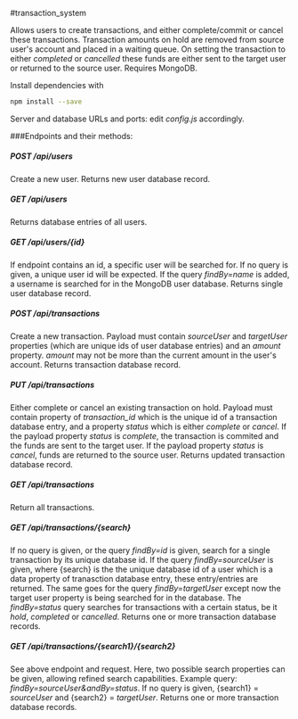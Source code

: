 #transaction_system

Allows users to create transactions, and either complete/commit or cancel these transactions. Transaction amounts on hold are removed from source user's account and placed in a waiting queue. On setting the transaction to either *completed* or *cancelled* these funds are either sent to the target user or returned to the source user. Requires MongoDB.

Install dependencies with
```bash
npm install --save
```

Server and database URLs and ports: edit *config.js* accordingly.

###Endpoints and their methods:

##### POST /api/users

Create a new user. Returns new user database record.

##### GET /api/users

Returns database entries of all users.

##### GET /api/users/{id}

If endpoint contains an id, a specific user will be searched for. If no query is given, a unique user id will be expected. If the query *findBy=name* is added, a username is searched for in the MongoDB user database. Returns single user database record.

##### POST /api/transactions

Create a new transaction. Payload must contain *sourceUser* and *targetUser* properties (which are unique ids of user database entries) and an *amount* property. *amount* may not be more than the current amount in the user's account. Returns transaction database record.

##### PUT /api/transactions

Either complete or cancel an existing transaction on hold. Payload must contain property of *transaction_id* which is the unique id of a transaction database entry, and a property *status* which is either *complete* or *cancel*. If the payload property *status* is *complete*, the transaction is commited and the funds are sent to the target user. If the payload property *status* is *cancel*, funds are returned to the source user. Returns updated transaction database record.

##### GET /api/transactions

Return all transactions.

##### GET /api/transactions/{search}

If no query is given, or the query *findBy=id* is given, search for a single transaction by its unique database id. If the query *findBy=sourceUser* is given, where {search} is the the unique database id of a user which is a data property of tranasction database entry, these entry/entries are returned. The same goes for the query *findBy=targetUser* except now the target user property is being searched for in the database. The *findBy=status* query searches for transactions with a certain status, be it *hold*, *completed* or *cancelled*. Returns one or more transaction database records.

##### GET /api/transactions/{search1}/{search2}

See above endpoint and request. Here, two possible search properties can be given, allowing refined search capabilities. Example query: *findBy=sourceUser&andBy=status*. If no query is given, {search1} = *sourceUser* and {search2} = *targetUser*. Returns one or more transaction database records.
